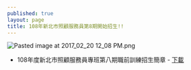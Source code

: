 ```yaml
---
published: true
layout: page
title: 108年新北市照顧服務員第8期開始招生!!
---
```


![Pasted image at 2017_02_20 12_08 PM.png]({{site.baseurl}}/static_files/upload_images/108年度新北市照顧服務員專班第八期職前訓練招生簡章.png)

- 108年度新北市照顧服務員專班第八期職前訓練招生簡章 - [下載](/static_files/doc/108年度新北市照顧服務員專班第八期職前訓練招生簡章.pdf)

